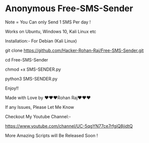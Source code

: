 # Anonymous Free-SMS-Sender 

Note = You Can only Send 1 SMS Per day !

Works on Ubuntu, Windows 10, Kali Linux etc

Installation:-  For Debian (Kali Linux)

 git clone https://github.com/Hacker-Rohan-Raj/Free-SMS-Sender.git

 cd Free-SMS-Sender

 chmod +x SMS-SENDER.py

 python3 SMS-SENDER.py


Enjoy!!

Made with Love by ❤️❤️❤️Rohan Raj❤️❤️❤️

If any Issues, Please Let Me Know

Checkout My Youtube Channel:-  

https://www.youtube.com/channel/UC-5qgYN77ce7rfgiQ8jidtQ

More Amazing Scripts will Be Released Soon !
